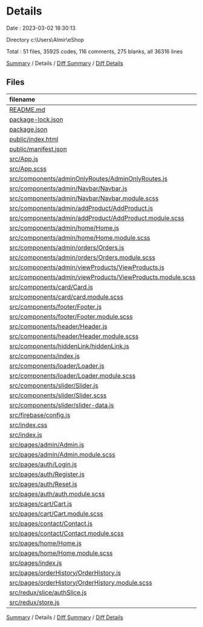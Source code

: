# Details

Date : 2023-03-02 18:30:13

Directory c:\\Users\\Almir\\eShop

Total : 51 files,  35925 codes, 116 comments, 275 blanks, all 36316 lines

[Summary](results.md) / Details / [Diff Summary](diff.md) / [Diff Details](diff-details.md)

## Files
| filename | language | code | comment | blank | total |
| :--- | :--- | ---: | ---: | ---: | ---: |
| [README.md](/README.md) | Markdown | 38 | 0 | 33 | 71 |
| [package-lock.json](/package-lock.json) | JSON | 34,003 | 0 | 1 | 34,004 |
| [package.json](/package.json) | JSON | 46 | 0 | 1 | 47 |
| [public/index.html](/public/index.html) | HTML | 21 | 0 | 3 | 24 |
| [public/manifest.json](/public/manifest.json) | JSON | 25 | 0 | 1 | 26 |
| [src/App.js](/src/App.js) | JavaScript | 22 | 12 | 0 | 34 |
| [src/App.scss](/src/App.scss) | SCSS | 0 | 0 | 1 | 1 |
| [src/components/adminOnlyRoutes/AdminOnlyRoutes.js](/src/components/adminOnlyRoutes/AdminOnlyRoutes.js) | JavaScript | 28 | 0 | 4 | 32 |
| [src/components/admin/Navbar/Navbar.js](/src/components/admin/Navbar/Navbar.js) | JavaScript | 46 | 0 | 3 | 49 |
| [src/components/admin/Navbar/Navbar.module.scss](/src/components/admin/Navbar/Navbar.module.scss) | SCSS | 38 | 0 | 5 | 43 |
| [src/components/admin/addProduct/AddProduct.js](/src/components/admin/addProduct/AddProduct.js) | JavaScript | 109 | 71 | 8 | 188 |
| [src/components/admin/addProduct/AddProduct.module.scss](/src/components/admin/addProduct/AddProduct.module.scss) | SCSS | 49 | 3 | 3 | 55 |
| [src/components/admin/home/Home.js](/src/components/admin/home/Home.js) | JavaScript | 9 | 0 | 3 | 12 |
| [src/components/admin/home/Home.module.scss](/src/components/admin/home/Home.module.scss) | SCSS | 0 | 0 | 1 | 1 |
| [src/components/admin/orders/Orders.js](/src/components/admin/orders/Orders.js) | JavaScript | 9 | 0 | 3 | 12 |
| [src/components/admin/orders/Orders.module.scss](/src/components/admin/orders/Orders.module.scss) | SCSS | 0 | 0 | 1 | 1 |
| [src/components/admin/viewProducts/ViewProducts.js](/src/components/admin/viewProducts/ViewProducts.js) | JavaScript | 37 | 1 | 5 | 43 |
| [src/components/admin/viewProducts/ViewProducts.module.scss](/src/components/admin/viewProducts/ViewProducts.module.scss) | SCSS | 39 | 0 | 7 | 46 |
| [src/components/card/Card.js](/src/components/card/Card.js) | JavaScript | 10 | 0 | 3 | 13 |
| [src/components/card/card.module.scss](/src/components/card/card.module.scss) | SCSS | 6 | 0 | 0 | 6 |
| [src/components/footer/Footer.js](/src/components/footer/Footer.js) | JavaScript | 12 | 0 | 3 | 15 |
| [src/components/footer/Footer.module.scss](/src/components/footer/Footer.module.scss) | SCSS | 12 | 0 | 0 | 12 |
| [src/components/header/Header.js](/src/components/header/Header.js) | JavaScript | 132 | 3 | 15 | 150 |
| [src/components/header/Header.module.scss](/src/components/header/Header.module.scss) | SCSS | 197 | 12 | 20 | 229 |
| [src/components/hiddenLink/hiddenLink.js](/src/components/hiddenLink/hiddenLink.js) | JavaScript | 17 | 0 | 7 | 24 |
| [src/components/index.js](/src/components/index.js) | JavaScript | 3 | 0 | 0 | 3 |
| [src/components/loader/Loader.js](/src/components/loader/Loader.js) | JavaScript | 15 | 0 | 3 | 18 |
| [src/components/loader/Loader.module.scss](/src/components/loader/Loader.module.scss) | SCSS | 14 | 0 | 1 | 15 |
| [src/components/slider/Slider.js](/src/components/slider/Slider.js) | JavaScript | 55 | 0 | 10 | 65 |
| [src/components/slider/Slider.scss](/src/components/slider/Slider.scss) | SCSS | 101 | 1 | 12 | 114 |
| [src/components/slider/slider-data.js](/src/components/slider/slider-data.js) | JavaScript | 22 | 0 | 0 | 22 |
| [src/firebase/config.js](/src/firebase/config.js) | JavaScript | 17 | 2 | 3 | 22 |
| [src/index.css](/src/index.css) | CSS | 362 | 11 | 61 | 434 |
| [src/index.js](/src/index.js) | JavaScript | 12 | 0 | 1 | 13 |
| [src/pages/admin/Admin.js](/src/pages/admin/Admin.js) | JavaScript | 28 | 0 | 3 | 31 |
| [src/pages/admin/Admin.module.scss](/src/pages/admin/Admin.module.scss) | SCSS | 11 | 0 | 1 | 12 |
| [src/pages/auth/Login.js](/src/pages/auth/Login.js) | JavaScript | 87 | 0 | 6 | 93 |
| [src/pages/auth/Register.js](/src/pages/auth/Register.js) | JavaScript | 82 | 0 | 8 | 90 |
| [src/pages/auth/Reset.js](/src/pages/auth/Reset.js) | JavaScript | 56 | 0 | 6 | 62 |
| [src/pages/auth/auth.module.scss](/src/pages/auth/auth.module.scss) | SCSS | 69 | 0 | 5 | 74 |
| [src/pages/cart/Cart.js](/src/pages/cart/Cart.js) | JavaScript | 10 | 0 | 2 | 12 |
| [src/pages/cart/Cart.module.scss](/src/pages/cart/Cart.module.scss) | SCSS | 0 | 0 | 1 | 1 |
| [src/pages/contact/Contact.js](/src/pages/contact/Contact.js) | JavaScript | 9 | 0 | 3 | 12 |
| [src/pages/contact/Contact.module.scss](/src/pages/contact/Contact.module.scss) | SCSS | 0 | 0 | 1 | 1 |
| [src/pages/home/Home.js](/src/pages/home/Home.js) | JavaScript | 11 | 0 | 3 | 14 |
| [src/pages/home/Home.module.scss](/src/pages/home/Home.module.scss) | SCSS | 0 | 0 | 1 | 1 |
| [src/pages/index.js](/src/pages/index.js) | JavaScript | 5 | 0 | 1 | 6 |
| [src/pages/orderHistory/OrderHistory.js](/src/pages/orderHistory/OrderHistory.js) | JavaScript | 8 | 0 | 4 | 12 |
| [src/pages/orderHistory/OrderHistory.module.scss](/src/pages/orderHistory/OrderHistory.module.scss) | SCSS | 0 | 0 | 1 | 1 |
| [src/redux/slice/authSlice.js](/src/redux/slice/authSlice.js) | JavaScript | 34 | 0 | 5 | 39 |
| [src/redux/store.js](/src/redux/store.js) | JavaScript | 9 | 0 | 2 | 11 |

[Summary](results.md) / Details / [Diff Summary](diff.md) / [Diff Details](diff-details.md)